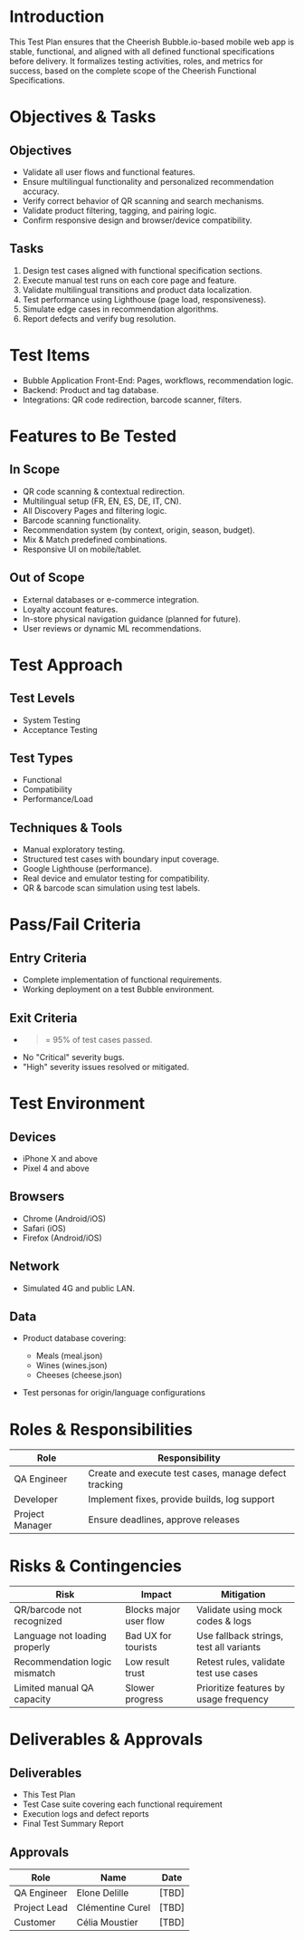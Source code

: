 # Introduction

This Test Plan ensures that the Cheerish Bubble.io-based mobile web app is stable, functional, and aligned with all defined functional specifications before delivery. It formalizes testing activities, roles, and metrics for success, based on the complete scope of the Cheerish Functional Specifications.

# Objectives & Tasks

## Objectives

* Validate all user flows and functional features.
* Ensure multilingual functionality and personalized recommendation accuracy.
* Verify correct behavior of QR scanning and search mechanisms.
* Validate product filtering, tagging, and pairing logic.
* Confirm responsive design and browser/device compatibility.

## Tasks

1. Design test cases aligned with functional specification sections.
2. Execute manual test runs on each core page and feature.
3. Validate multilingual transitions and product data localization.
4. Test performance using Lighthouse (page load, responsiveness).
5. Simulate edge cases in recommendation algorithms.
6. Report defects and verify bug resolution.

# Test Items

* Bubble Application Front-End: Pages, workflows, recommendation logic.
* Backend: Product and tag database.
* Integrations: QR code redirection, barcode scanner, filters.

# Features to Be Tested

## In Scope

* QR code scanning & contextual redirection.
* Multilingual setup (FR, EN, ES, DE, IT, CN).
* All Discovery Pages and filtering logic.
* Barcode scanning functionality.
* Recommendation system (by context, origin, season, budget).
* Mix & Match predefined combinations.
* Responsive UI on mobile/tablet.

## Out of Scope

* External databases or e-commerce integration.
* Loyalty account features.
* In-store physical navigation guidance (planned for future).
* User reviews or dynamic ML recommendations.

# Test Approach

## Test Levels

* System Testing
* Acceptance Testing

## Test Types

* Functional
* Compatibility
* Performance/Load

## Techniques & Tools

* Manual exploratory testing.
* Structured test cases with boundary input coverage.
* Google Lighthouse (performance).
* Real device and emulator testing for compatibility.
* QR & barcode scan simulation using test labels.

# Pass/Fail Criteria

## Entry Criteria

* Complete implementation of functional requirements.
* Working deployment on a test Bubble environment.

## Exit Criteria

* > \= 95% of test cases passed.
* No "Critical" severity bugs.
* "High" severity issues resolved or mitigated.

# Test Environment

## Devices

* iPhone X and above
* Pixel 4 and above

## Browsers

* Chrome (Android/iOS)
* Safari (iOS)
* Firefox (Android/iOS)

## Network

* Simulated 4G and public LAN.

## Data

* Product database covering:

  * Meals (meal.json)
  * Wines (wines.json)
  * Cheeses (cheese.json)
* Test personas for origin/language configurations

# Roles & Responsibilities

| Role            | Responsibility                                        |
| --------------- | ----------------------------------------------------- |
| QA Engineer     | Create and execute test cases, manage defect tracking |
| Developer       | Implement fixes, provide builds, log support          |
| Project Manager | Ensure deadlines, approve releases                    |

# Risks & Contingencies

| Risk                          | Impact                 | Mitigation                              |
| ----------------------------- | ---------------------- | --------------------------------------- |
| QR/barcode not recognized     | Blocks major user flow | Validate using mock codes & logs        |
| Language not loading properly | Bad UX for tourists    | Use fallback strings, test all variants |
| Recommendation logic mismatch | Low result trust       | Retest rules, validate test use cases   |
| Limited manual QA capacity    | Slower progress        | Prioritize features by usage frequency  |

# Deliverables & Approvals

## Deliverables

* This Test Plan
* Test Case suite covering each functional requirement
* Execution logs and defect reports
* Final Test Summary Report

## Approvals

| Role         | Name             | Date   |
| ------------ | ---------------- | ------ |
| QA Engineer  | Elone Delille    | \[TBD] |
| Project Lead | Clémentine Curel | \[TBD] |
| Customer     | Célia Moustier   | \[TBD] |
